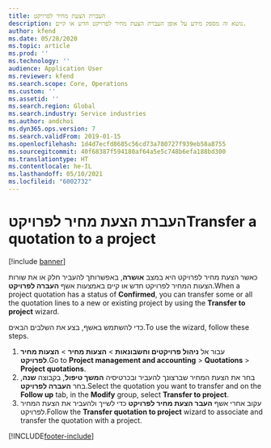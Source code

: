 ```yaml
---
title: העברת הצעת מחיר לפרויקט
description: נושא זה מספק מידע על אופן העברת הצעת מחיר לפרויקט חדש או קיים.
author: kfend
ms.date: 05/28/2020
ms.topic: article
ms.prod: ''
ms.technology: ''
audience: Application User
ms.reviewer: kfend
ms.search.scope: Core, Operations
ms.custom: ''
ms.assetid: ''
ms.search.region: Global
ms.search.industry: Service industries
ms.author: andchoi
ms.dyn365.ops.version: 7
ms.search.validFrom: 2019-01-15
ms.openlocfilehash: 1d4d7ecfd8685c56cd73a780727f939eb58a8755
ms.sourcegitcommit: 40f68387f594180af64a5e5c748b6efa188bd300
ms.translationtype: HT
ms.contentlocale: he-IL
ms.lasthandoff: 05/10/2021
ms.locfileid: "6002732"
---
```

# <a name="transfer-a-quotation-to-a-project"></a><span data-ttu-id="6b57e-103">העברת הצעת מחיר לפרויקט</span><span class="sxs-lookup"><span data-stu-id="6b57e-103">Transfer a quotation to a project</span></span>

[!include [banner](../includes/banner.md)]

<span data-ttu-id="6b57e-104">כאשר הצעת מחיר לפרויקט היא במצב **אושרה**, באפשרותך להעביר חלק או את שורות הצעות המחיר לפרויקט חדש או קיים באמצעות אשף **העברה לפרויקט**.</span><span class="sxs-lookup"><span data-stu-id="6b57e-104">When a project quotation has a status of **Confirmed**, you can transfer some or all the quotation lines to a new or existing project by using the **Transfer to project** wizard.</span></span> 

<span data-ttu-id="6b57e-105">כדי להשתמש באשף, בצע את השלבים הבאים.</span><span class="sxs-lookup"><span data-stu-id="6b57e-105">To use the wizard, follow these steps.</span></span>

1. <span data-ttu-id="6b57e-106">עבור אל **ניהול פרויקטים וחשבונאות** > **הצעות מחיר** > **הצעות מחיר לפרויקט**.</span><span class="sxs-lookup"><span data-stu-id="6b57e-106">Go to **Project management and accounting** > **Quotations** > **Project quotations**.</span></span>
2. <span data-ttu-id="6b57e-107">בחר את הצעת המחיר שברצונך להעביר ובכרטיסיה **המשך טיפול**, בקבוצה **שנה**, בחר **העברה לפרויקט**.</span><span class="sxs-lookup"><span data-stu-id="6b57e-107">Select the quotation you want to transfer and on the **Follow up** tab, in the **Modify** group, select **Transfer to project**.</span></span>
3. <span data-ttu-id="6b57e-108">עקוב אחרי אשף **העבר הצעת מחיר לפרויקט** כדי לשייך ולהעביר את הצעת המחיר לפרויקט.</span><span class="sxs-lookup"><span data-stu-id="6b57e-108">Follow the **Transfer quotation to project** wizard to associate and transfer the quotation with a project.</span></span>


[!INCLUDE[footer-include](../includes/footer-banner.md)]